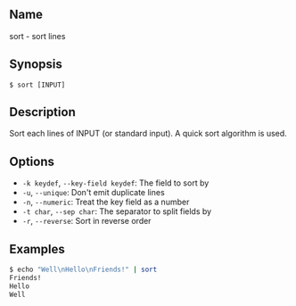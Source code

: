 ## Name

sort - sort lines

## Synopsis

```**sh
$ sort [INPUT]
```

## Description

Sort each lines of INPUT (or standard input). A quick sort algorithm is used.

## Options

* `-k keydef`, `--key-field keydef`: The field to sort by
* `-u`, `--unique`: Don't emit duplicate lines
* `-n`, `--numeric`: Treat the key field as a number
* `-t char`, `--sep char`: The separator to split fields by
* `-r`, `--reverse`: Sort in reverse order

## Examples

```sh
$ echo "Well\nHello\nFriends!" | sort
Friends!
Hello
Well
```

